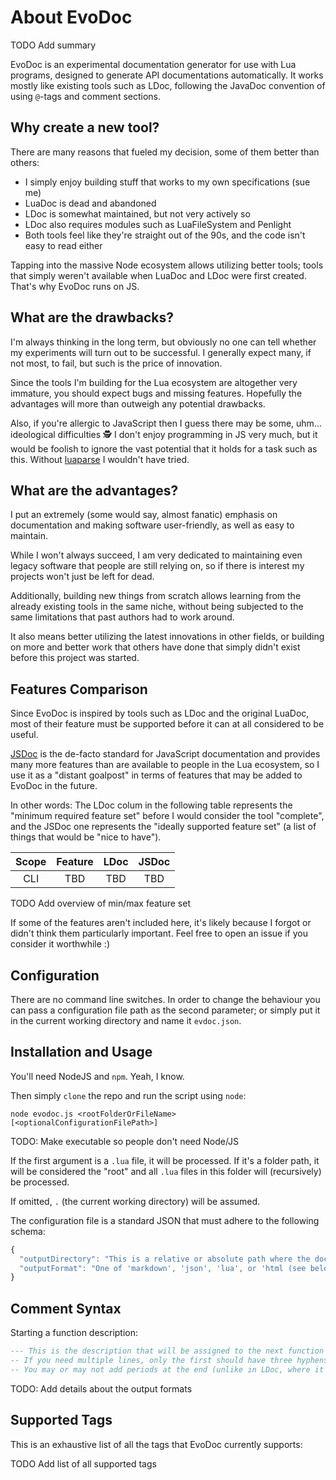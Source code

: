 # About EvoDoc

TODO Add summary

EvoDoc is an experimental documentation generator for use with Lua programs, designed to generate API documentations automatically. It works mostly like existing tools such as LDoc, following the JavaDoc convention of using ``@``-tags and comment sections.

## Why create a new tool?

There are many reasons that fueled my decision, some of them better than others:

* I simply enjoy building stuff that works to my own specifications (sue me)
* LuaDoc is dead and abandoned
* LDoc is somewhat maintained, but not very actively so
* LDoc also requires modules such as LuaFileSystem and Penlight
* Both tools feel like they're straight out of the 90s, and the code isn't easy to read either

Tapping into the massive Node ecosystem allows utilizing better tools; tools that simply weren't available when LuaDoc and LDoc were first created. That's why EvoDoc runs on JS.

## What are the drawbacks?

I'm always thinking in the long term, but obviously no one can tell whether my experiments will turn out to be successful. I generally expect many, if not most, to fail, but such is the price of innovation.

Since the tools I'm building for the Lua ecosystem are altogether very immature, you should expect bugs and missing features. Hopefully the advantages will more than outweigh any potential drawbacks.

Also, if you're allergic to JavaScript then I guess there may be some, uhm... ideological difficulties 🕵️ I don't enjoy programming in JS very much, but it would be foolish to ignore the vast potential that it holds for a task such as this. Without [luaparse](https://fstirlitz.github.io/luaparse/) I wouldn't have tried.

## What are the advantages?

I put an extremely (some would say, almost fanatic) emphasis on documentation and making software user-friendly, as well as easy to maintain.

While I won't always succeed, I am very dedicated to maintaining even legacy software that people are still relying on, so if there is interest my projects won't just be left for dead.

Additionally, building new things from scratch allows learning from the already existing tools in the same niche, without being subjected to the same limitations that past authors had to work around.

It also means better utilizing the latest innovations in other fields, or building on more and better work that others have done that simply didn't exist before this project was started.

## Features Comparison

Since EvoDoc is inspired by tools such as LDoc and the original LuaDoc, most of their feature must be supported before it can at all considered to be useful.

[JSDoc](https://jsdoc.app/) is the de-facto standard for JavaScript documentation and provides many more features than are available to people in the Lua ecosystem, so I use it as a "distant goalpost" in terms of features that may be added to EvoDoc in the future.

In other words: The LDoc colum in the following table represents the "minimum required feature set" before I would consider the tool "complete", and the JSDoc one represents the "ideally supported feature set" (a list of things that would be "nice to have").

| Scope | Feature | LDoc | JSDoc |
|:---:|:---:|:---:|:---:|
| CLI | TBD | TBD | TBD |

TODO Add overview of min/max feature set

If some of the features aren't included here, it's likely because I forgot or didn't think them particularly important. Feel free to open an issue if you consider it worthwhile :)

## Configuration

There are no command line switches. In order to change the behaviour you can pass a configuration file path as the second parameter; or simply put it in the current working directory and name it ``evdoc.json``.

## Installation and Usage

You'll need NodeJS and ``npm``. Yeah, I know.

Then simply ``clone`` the repo and run the script using ``node``:

``node evodoc.js <rootFolderOrFileName> [<optionalConfigurationFilePath>]``

TODO: Make executable so people don't need Node/JS

If the first argument is a ``.lua`` file, it will be processed. If it's a folder path, it will be considered the "root" and all ``.lua`` files in this folder will (recursively) be processed.

If omitted, ``.`` (the current working directory) will be assumed.

The configuration file is a standard JSON that must adhere to the following schema:

```js
{
  "outputDirectory": "This is a relative or absolute path where the documentation should be stored",
  "outputFormat": "One of 'markdown', 'json', 'lua', or 'html (see below for details)'
}
```

## Comment Syntax

Starting a function description:

```lua
--- This is the description that will be assigned to the next function encountered while parsing the source code. It can take any form you like, but it must start with three hyphens in order to be recognized.
-- If you need multiple lines, only the first should have three hyphens (to signal the beginning of the section).
-- You may or may not add periods at the end (unlike in LDoc, where it is required). EvoDoc simply takes whatever you write after the initial tag or section indicators
```

TODO: Add details about the output formats

## Supported Tags

This is an exhaustive list of all the tags that EvoDoc currently supports:

TODO Add list of all supported tags